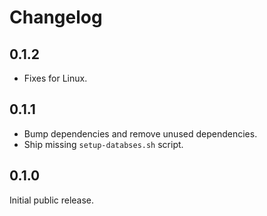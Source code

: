 # Changelog

## 0.1.2

- Fixes for Linux.

## 0.1.1

- Bump dependencies and remove unused dependencies.
- Ship missing `setup-databses.sh` script.

## 0.1.0

Initial public release.
